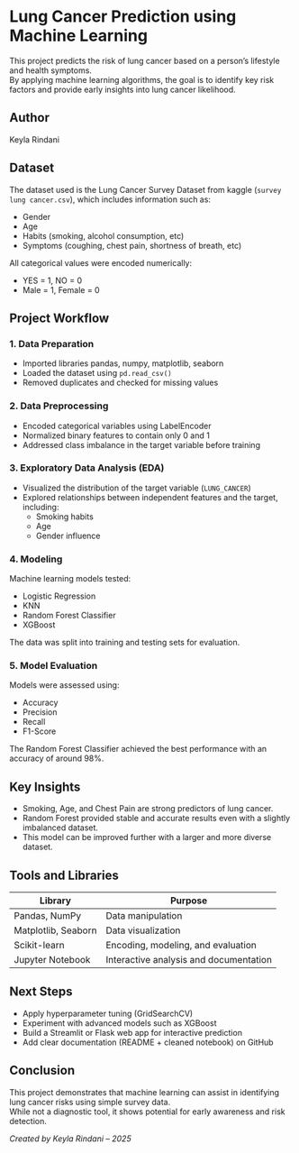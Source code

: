 # Lung Cancer Prediction using Machine Learning

This project predicts the risk of lung cancer based on a person’s lifestyle and health symptoms.  
By applying machine learning algorithms, the goal is to identify key risk factors and provide early insights into lung cancer likelihood.

## Author
Keyla Rindani

## Dataset
The dataset used is the Lung Cancer Survey Dataset from kaggle (`survey lung cancer.csv`), which includes information such as:
- Gender  
- Age  
- Habits (smoking, alcohol consumption, etc)  
- Symptoms (coughing, chest pain, shortness of breath, etc)

All categorical values were encoded numerically:
- YES = 1, NO = 0  
- Male = 1, Female = 0  

## Project Workflow

### 1. Data Preparation
- Imported libraries pandas, numpy, matplotlib, seaborn  
- Loaded the dataset using `pd.read_csv()`  
- Removed duplicates and checked for missing values  

### 2. Data Preprocessing
- Encoded categorical variables using LabelEncoder  
- Normalized binary features to contain only 0 and 1  
- Addressed class imbalance in the target variable before training  

### 3. Exploratory Data Analysis (EDA)
- Visualized the distribution of the target variable (`LUNG_CANCER`)  
- Explored relationships between independent features and the target, including:
  - Smoking habits  
  - Age  
  - Gender influence  

### 4. Modeling
Machine learning models tested:
- Logistic Regression
- KNN
- Random Forest Classifier
- XGBoost 

The data was split into training and testing sets for evaluation.

### 5. Model Evaluation
Models were assessed using:
- Accuracy  
- Precision  
- Recall  
- F1-Score  

The Random Forest Classifier achieved the best performance with an accuracy of around 98%.

## Key Insights
- Smoking, Age, and Chest Pain are strong predictors of lung cancer.  
- Random Forest provided stable and accurate results even with a slightly imbalanced dataset.  
- This model can be improved further with a larger and more diverse dataset.

## Tools and Libraries

| Library | Purpose |
|----------|----------|
| Pandas, NumPy | Data manipulation |
| Matplotlib, Seaborn | Data visualization |
| Scikit-learn | Encoding, modeling, and evaluation |
| Jupyter Notebook | Interactive analysis and documentation |

## Next Steps
- Apply hyperparameter tuning (GridSearchCV)  
- Experiment with advanced models such as XGBoost  
- Build a Streamlit or Flask web app for interactive prediction  
- Add clear documentation (README + cleaned notebook) on GitHub  


## Conclusion
This project demonstrates that machine learning can assist in identifying lung cancer risks using simple survey data.  
While not a diagnostic tool, it shows potential for early awareness and risk detection.

*Created by Keyla Rindani – 2025*
